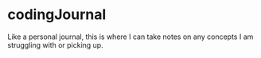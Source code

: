 # codingJournal

Like a personal journal, this is where I can take notes on any concepts I am struggling with or picking up.
